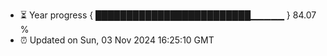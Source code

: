 - ⏳ Year progress { █████████████████████████▁▁▁▁▁ } 84.07 %
- ⏰ Updated on Sun, 03 Nov 2024 16:25:10 GMT

